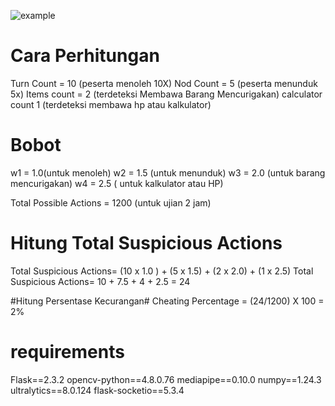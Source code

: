 ![example](https://github.com/user-attachments/assets/99362543-589f-439a-ad5d-78a0b9fe18c8)


# Cara Perhitungan

Turn Count = 10 (peserta menoleh 10X)
Nod Count = 5 (peserta menunduk 5x)
Items count = 2 (terdeteksi Membawa Barang Mencurigakan)
calculator count 1 (terdeteksi membawa hp atau kalkulator) 

# Bobot
w1 = 1.0(untuk menoleh)
w2 = 1.5 (untuk menunduk)
w3 = 2.0 (untuk barang mencurigakan)
w4 = 2.5 ( untuk kalkulator atau HP)

Total Possible Actions = 1200 (untuk ujian 2 jam)

# Hitung Total Suspicious Actions
Total Suspicious Actions= (10 x 1.0 ) + (5 x 1.5) + (2 x 2.0) + (1 x 2.5)
Total Suspicious Actions= 10 + 7.5 + 4 + 2.5 = 24

#Hitung Persentase Kecurangan#
Cheating Percentage = (24/1200) X 100 = 2%


# requirements
Flask==2.3.2
opencv-python==4.8.0.76
mediapipe==0.10.0
numpy==1.24.3
ultralytics==8.0.124
flask-socketio==5.3.4




